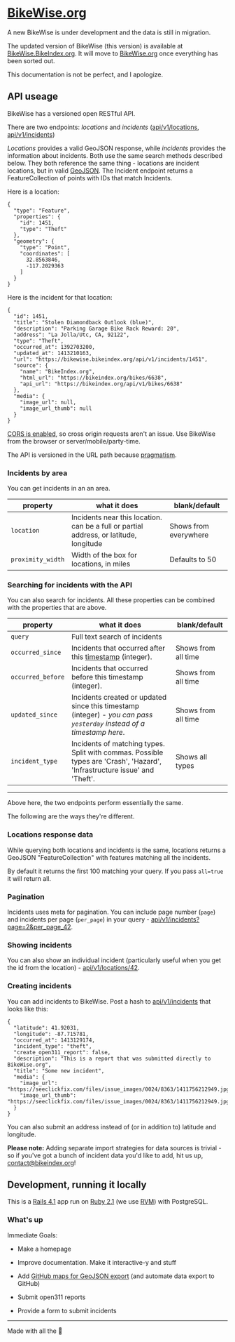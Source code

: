 # [BikeWise.org](https://bikewise.org)

A new BikeWise is under development and the data is still in migration.

The updated version of BikeWise (this version) is available at [BikeWise.BikeIndex.org](https://bikewise.bikeindex.org). It will move to [BikeWise.org](https://bikewise.org) once everything has been sorted out.

This documentation is not be perfect, and I apologize.

## API useage

BikeWise has a versioned open RESTful API.

There are two endpoints: *locations* and *incidents* ([api/v1/locations](https://bikewise.bikeindex.org/api/v1/locations&updated_since=yesterday), [api/v1/incidents](https://bikewise.bikeindex.org/api/v1/incidents))

*Locations* provides a valid GeoJSON response, while *incidents* provides the information about incidents. Both use the same search methods described below. They both reference the same thing - locations are incident locations, but in valid [GeoJSON](http://geojson.org/). The Incident endpoint returns a FeatureCollection of points with IDs that match Incidents.

Here is a location:

```
{
  "type": "Feature",
  "properties": {
    "id": 1451,
    "type": "Theft"
  },
  "geometry": {
    "type": "Point",
    "coordinates": [
      32.8563846,
      -117.2029363
    ]
  }
}

```

Here is the incident for that location:

```
{
  "id": 1451,
  "title": "Stolen Diamondback Outlook (blue)",
  "description": "Parking Garage Bike Rack Reward: 20",
  "address": "La Jolla/Utc, CA, 92122",
  "type": "Theft",
  "occurred_at": 1392703200,
  "updated_at": 1413210163,
  "url": "https://bikewise.bikeindex.org/api/v1/incidents/1451",
  "source": {
    "name": "BikeIndex.org",
    "html_url": "https://bikeindex.org/bikes/6638",
    "api_url": "https://bikeindex.org/api/v1/bikes/6638"
  },
  "media": {
    "image_url": null,
    "image_url_thumb": null
  }
}
```


[CORS is enabled](https://en.wikipedia.org/wiki/Cross-origin_resource_sharing), so cross origin requests aren't an issue. Use BikeWise from the browser or server/mobile/party-time.

The API is versioned in the URL path because [pragmatism](http://www.vinaysahni.com/best-practices-for-a-pragmatic-restful-api#versioning).

### Incidents by area

You can get incidents in an an area.

| property | what it does | blank/default |
| -------- | ------------ | ------------- |
| `location` | Incidents near this location. can be a full or partial address, or latitude, longitude  | Shows from everywhere |
| `proximity_width` | Width of the box for locations, in miles | Defaults to 50  |


### Searching for incidents with the API

You can also search for incidents. All these properties can be combined with the properties that are above.

| property | what it does | blank/default |
| -------- | ------------ | ------------- |
| `query` | Full text search of incidents |   |
| `occurred_since` | Incidents that occurred after this [timestamp](https://en.wikipedia.org/wiki/Unix_time) (integer). | Shows from all time |
| `occurred_before` | Incidents that occurred before this timestamp (integer). | Shows from all time |
| `updated_since` | Incidents created or updated since this timestamp (integer) - *you can pass `yesterday` instead of a timestamp here*. | Shows from all time |
| `incident_type` | Incidents of matching types. Split with commas. Possible types are 'Crash', 'Hazard', 'Infrastructure issue' and 'Theft'. | Shows all types |


---

Above here, the two endpoints perform essentially the same. 

The following are the ways they're different.

### Locations response data

While querying both locations and incidents is the same, locations returns a GeoJSON "FeatureCollection" with features matching all the incidents.

By default it returns the first 100 matching your query. If you pass `all=true` it will return all.


### Pagination

Incidents uses meta for pagination. You can include page number (`page`) and incidents per page (`per_page`) in your query - [api/v1/incidents?page=2&per_page_42](https://bikewise.bikeindex.org/api/v1/incidents?page=2&per_page_42).


### Showing incidents

You can also show an individual incident (particularly useful when you get the id from the location) - [api/v1/locations/42](https://bikewise.bikeindex.org/api/v1/locations/42).


### Creating incidents

You can add incidents to BikeWise. Post a hash to [api/v1/incidents](https://bikewise.bikeindex.org/api/v1/incidents) that looks like this:

```
{
  "latitude": 41.92031,
  "longitude": -87.715781,
  "occurred_at": 1413129174,
  "incident_type": "theft",
  "create_open311_report": false,
  "description": "This is a report that was submitted directly to BikeWise.org",
  "title": "Some new incident",
  "media": {
    "image_url": "https://seeclickfix.com/files/issue_images/0024/8363/1411756212949.jpg",
    "image_url_thumb": "https://seeclickfix.com/files/issue_images/0024/8363/1411756212949.jpg"
  }
}
```

You can also submit an address instead of (or in addition to) latitude and longitude.


**Please note:** Adding separate import strategies for data sources is trivial - so if you've got a bunch of incident data you'd like to add, hit us up, <contact@bikeindex.org>!


## Development, running it locally

This is a [Rails 4.1](http://rubyonrails.org/) app run on [Ruby 2.1](http://www.ruby-lang.org/en/) (we use [RVM](https://rvm.io/)) with PostgreSQL.

### What's up

Immediate Goals:

- Make a homepage

- Improve documentation. Make it interactive-y and stuff

- Add [GitHub maps for GeoJSON export](https://help.github.com/articles/mapping-geojson-files-on-github/) (and automate data export to GitHub)

- Submit open311 reports

- Provide a form to submit incidents

---

Made with all the :princess: